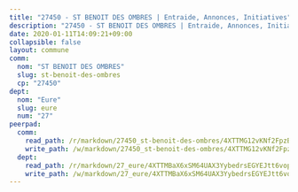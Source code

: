 ```yaml
---
title: "27450 - ST BENOIT DES OMBRES | Entraide, Annonces, Initiatives"
description: "27450 - ST BENOIT DES OMBRES | Entraide, Annonces, Initiatives"
date: 2020-01-11T14:09:21+09:00
collapsible: false
layout: commune
comm:
  nom: "ST BENOIT DES OMBRES"
  slug: st-benoit-des-ombres
  cp: "27450"
dept:
  nom: "Eure"
  slug: eure
  num: "27"
peerpad:
  comm:
    read_path: /r/markdown/27450_st-benoit-des-ombres/4XTTMG12vKNf2FpzBVjY6FFDkatM4tswPm78dZGRH95CRKkF5
    write_path: /w/markdown/27450_st-benoit-des-ombres/4XTTMG12vKNf2FpzBVjY6FFDkatM4tswPm78dZGRH95CRKkF5-K3TgUajqA81pzmkqbvpCXpqkgUMjEgkJGYZXPKWpkKbfntHfgAEtQ3zqFwMdXzrFxFBMNpk2Npy7UM2sZUxcsiC8MGvYvYrrZcP2rLSMgffKpAdxMmPXjvngder9u8t7H4dKntbd
  dept:
    read_path: /r/markdown/27_eure/4XTTMBaX6xSM64UAX3YybedrsEGYEJtt6vopdQsPEFtGijgwg
    write_path: /w/markdown/27_eure/4XTTMBaX6xSM64UAX3YybedrsEGYEJtt6vopdQsPEFtGijgwg-K3TgUmjy61Gu7ZFzjoVmiacXP2Rc4pq6sxVCYUX3mFQZWQw9yCKsEoAMagtuW4jJTYhK96DsWW4cPmZLagvQNZ34BscGcu4btrtJibt18c1mpqofaWe6Q3RartDiuMTjY7NrsH4r
---
```


